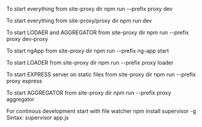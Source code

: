 To start everything from site-proxy dir
npm run --prefix proxy dev

To start everything from site-proxy/proxy dir
npm run dev

To start LODAER and AGGREGATOR from site-proxy dir
npm run --prefix proxy dev-proxy

To start ngApp from site-proxy dir
npm run --prefix ng-app start

To start LOADER from site-proxy dir
npm run --prefix proxy loader

To start EXPRESS server on static files from site-proxy dir
npm run --prefix proxy express

To start AGGREGATOR from site-proxy dir
npm run --prefix proxy aggregator


For continous development start with file watcher
npm install supervisor -g
Sintax: supervisor app.js